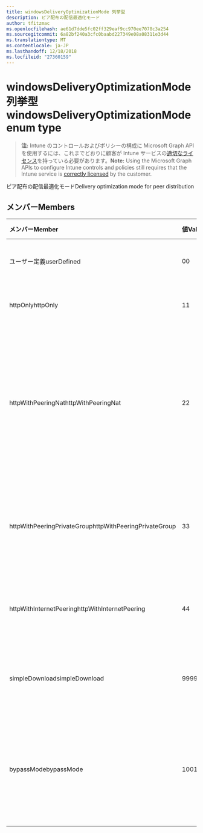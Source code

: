 ```yaml
---
title: windowsDeliveryOptimizationMode 列挙型
description: ピア配布の配信最適化モード
author: tfitzmac
ms.openlocfilehash: ae61d7dde5fc02ff329eaf9cc970ee7078c3a254
ms.sourcegitcommit: 6a82bf240a3cfc0baabd227349e08a08311e3d44
ms.translationtype: MT
ms.contentlocale: ja-JP
ms.lasthandoff: 12/18/2018
ms.locfileid: "27360159"
---
```

# <a name="windowsdeliveryoptimizationmode-enum-type"></a><span data-ttu-id="ff1da-103">windowsDeliveryOptimizationMode 列挙型</span><span class="sxs-lookup"><span data-stu-id="ff1da-103">windowsDeliveryOptimizationMode enum type</span></span>

> <span data-ttu-id="ff1da-104">**注:** Intune のコントロールおよびポリシーの構成に Microsoft Graph API を使用するには、これまでどおりに顧客が Intune サービスの[適切なライセンス](https://go.microsoft.com/fwlink/?linkid=839381)を持っている必要があります。</span><span class="sxs-lookup"><span data-stu-id="ff1da-104">**Note:** Using the Microsoft Graph APIs to configure Intune controls and policies still requires that the Intune service is [correctly licensed](https://go.microsoft.com/fwlink/?linkid=839381) by the customer.</span></span>

<span data-ttu-id="ff1da-105">ピア配布の配信最適化モード</span><span class="sxs-lookup"><span data-stu-id="ff1da-105">Delivery optimization mode for peer distribution</span></span>
## <a name="members"></a><span data-ttu-id="ff1da-106">メンバー</span><span class="sxs-lookup"><span data-stu-id="ff1da-106">Members</span></span>
|<span data-ttu-id="ff1da-107">メンバー</span><span class="sxs-lookup"><span data-stu-id="ff1da-107">Member</span></span>|<span data-ttu-id="ff1da-108">値</span><span class="sxs-lookup"><span data-stu-id="ff1da-108">Value</span></span>|<span data-ttu-id="ff1da-109">説明</span><span class="sxs-lookup"><span data-stu-id="ff1da-109">Description</span></span>|
|:---|:---|:---|
|<span data-ttu-id="ff1da-110">ユーザー定義</span><span class="sxs-lookup"><span data-stu-id="ff1da-110">userDefined</span></span>|<span data-ttu-id="ff1da-111">0</span><span class="sxs-lookup"><span data-stu-id="ff1da-111">0</span></span>|<span data-ttu-id="ff1da-112">設定するユーザーを許可します。</span><span class="sxs-lookup"><span data-stu-id="ff1da-112">Allow the user to set.</span></span>|
|<span data-ttu-id="ff1da-113">httpOnly</span><span class="sxs-lookup"><span data-stu-id="ff1da-113">httpOnly</span></span>|<span data-ttu-id="ff1da-114">1</span><span class="sxs-lookup"><span data-stu-id="ff1da-114">1</span></span>|<span data-ttu-id="ff1da-115">ないピアリングのみ、HTTP</span><span class="sxs-lookup"><span data-stu-id="ff1da-115">HTTP only, no peering</span></span>|
|<span data-ttu-id="ff1da-116">httpWithPeeringNat</span><span class="sxs-lookup"><span data-stu-id="ff1da-116">httpWithPeeringNat</span></span>|<span data-ttu-id="ff1da-117">2</span><span class="sxs-lookup"><span data-stu-id="ff1da-117">2</span></span>|<span data-ttu-id="ff1da-118">OS の既定値は – Http が同じネットワーク アドレス変換器の背後にあるピアリングとブレンド</span><span class="sxs-lookup"><span data-stu-id="ff1da-118">OS default – Http blended with peering behind the same network address translator</span></span>|
|<span data-ttu-id="ff1da-119">httpWithPeeringPrivateGroup</span><span class="sxs-lookup"><span data-stu-id="ff1da-119">httpWithPeeringPrivateGroup</span></span>|<span data-ttu-id="ff1da-120">3</span><span class="sxs-lookup"><span data-stu-id="ff1da-120">3</span></span>|<span data-ttu-id="ff1da-121">HTTP は、プライベート グループ全体でピアリングとブレンド</span><span class="sxs-lookup"><span data-stu-id="ff1da-121">HTTP blended with peering across a private group</span></span>|
|<span data-ttu-id="ff1da-122">httpWithInternetPeering</span><span class="sxs-lookup"><span data-stu-id="ff1da-122">httpWithInternetPeering</span></span>|<span data-ttu-id="ff1da-123">4</span><span class="sxs-lookup"><span data-stu-id="ff1da-123">4</span></span>|<span data-ttu-id="ff1da-124">HTTP はインターネットのピアリングとブレンド</span><span class="sxs-lookup"><span data-stu-id="ff1da-124">HTTP blended with Internet peering</span></span>|
|<span data-ttu-id="ff1da-125">simpleDownload</span><span class="sxs-lookup"><span data-stu-id="ff1da-125">simpleDownload</span></span>|<span data-ttu-id="ff1da-126">99</span><span class="sxs-lookup"><span data-stu-id="ff1da-126">99</span></span>|<span data-ttu-id="ff1da-127">ピアリングのない単純なダウンロード モード</span><span class="sxs-lookup"><span data-stu-id="ff1da-127">Simple download mode with no peering</span></span>|
|<span data-ttu-id="ff1da-128">bypassMode</span><span class="sxs-lookup"><span data-stu-id="ff1da-128">bypassMode</span></span>|<span data-ttu-id="ff1da-129">100</span><span class="sxs-lookup"><span data-stu-id="ff1da-129">100</span></span>|<span data-ttu-id="ff1da-130">バイパス モードにします。</span><span class="sxs-lookup"><span data-stu-id="ff1da-130">Bypass mode.</span></span> <span data-ttu-id="ff1da-131">配信の最適化を使用せず、代わりにビットを使用</span><span class="sxs-lookup"><span data-stu-id="ff1da-131">Do not use Delivery Optimization and use BITS instead</span></span>|



